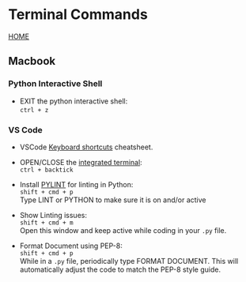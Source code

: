 # Terminal Commands
[HOME](../README.md)

## Macbook

### Python Interactive Shell  

- EXIT the python interactive shell:  
```ctrl + z```  

### VS Code
- VSCode [Keyboard shortcuts](https://code.visualstudio.com/shortcuts/keyboard-shortcuts-macos.pdf) cheatsheet.  

- OPEN/CLOSE the [integrated terminal](https://code.visualstudio.com/docs/editor/integrated-terminal):  
```ctrl + backtick```  

- Install [PYLINT](https://code.visualstudio.com/docs/python/linting) for linting in Python:  
```shift + cmd + p```  
Type LINT or PYTHON to make sure it is on and/or active  

- Show Linting issues:  
```shift + cmd + m```  
Open this window and keep active while coding in your `.py` file.  

- Format Document using PEP-8:  
```shift + cmd + p```  
While in a `.py` file, periodically type FORMAT DOCUMENT.  This will automatically adjust the code to match the PEP-8 style guide.  

